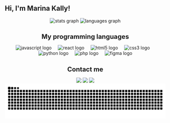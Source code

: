 ## Hi, I'm Marina Kally!

<div align="center">
  <img src="https://github-readme-stats.vercel.app/api?username=marinakallybo&hide_title=false&hide_rank=false&show_icons=true&include_all_commits=true&count_private=true&disable_animations=false&theme=gotham&locale=pt-br&hide_border=false&" height="150" alt="stats graph"  />
  <img src="https://github-readme-stats.vercel.app/api/top-langs?username=marinakallybo&locale=pt-br&hide_title=false&layout=compact&card_width=320&langs_count=5&theme=gotham&hide_border=false" height="150" alt="languages graph"  />
</div>

##

<p align="center"><strong><span style="font-size: 20px;">My programming languages</span></strong></p>

<div align="center">
  <img src="https://cdn.jsdelivr.net/gh/devicons/devicon/icons/javascript/javascript-original.svg" height="40" alt="javascript logo" />
  <img width="12" />
  <img src="https://cdn.jsdelivr.net/gh/devicons/devicon/icons/react/react-original.svg" height="40" alt="react logo" />
  <img width="12" />
  <img src="https://cdn.jsdelivr.net/gh/devicons/devicon/icons/html5/html5-original.svg" height="40" alt="html5 logo" />
  <img width="12" />
  <img src="https://cdn.jsdelivr.net/gh/devicons/devicon/icons/css3/css3-original.svg" height="40" alt="css3 logo" />
  <img width="12" />
  <img src="https://cdn.jsdelivr.net/gh/devicons/devicon/icons/python/python-original.svg" height="40" alt="python logo" />
  <img width="12" />
  <img src="https://cdn.jsdelivr.net/gh/devicons/devicon/icons/php/php-original.svg" height="40" alt="php logo" />
  <img width="12" />
  <img src="https://cdn.jsdelivr.net/gh/devicons/devicon/icons/figma/figma-original.svg" height="40" alt="figma logo" />
</div>


##

<p align="center"><strong><span style="font-size: 20px;"> Contact me </span></strong></p>
<div align=center> 
  <a href="https://www.instagram.com/marinakallyb/" target="_blank"><img src="https://img.shields.io/badge/-Instagram-%23E4405F?style=for-the-badge&logo=instagram&logoColor=white" target="_blank"></a>
  <a href = "mailto:marinakally@gmail.com"><img src="https://img.shields.io/badge/-Gmail-%23333?style=for-the-badge&logo=gmail&logoColor=white" target="_blank"></a>
  <a href="https://www.linkedin.com/in/marina-kally-695535252/" target="_blank"><img src="https://img.shields.io/badge/-LinkedIn-%230077B5?style=for-the-badge&logo=linkedin&logoColor=white" target="_blank"></a> 
</div>


<picture>
  <source media="(prefers-color-scheme: dark)" srcset="https://raw.githubusercontent.com/marinakallybo/marinakallybo/output/github-contribution-grid-snake-dark.svg">
  <source media="(prefers-color-scheme: light)" srcset="https://raw.githubusercontent.com/marinakallybo/marinakallybo/output/github-contribution-grid-snake.svg">
  <img alt="github contribution grid snake animation" src="https://raw.githubusercontent.com/marinakallybo/marinakallybo/output/github-contribution-grid-snake.svg">
</picture>
